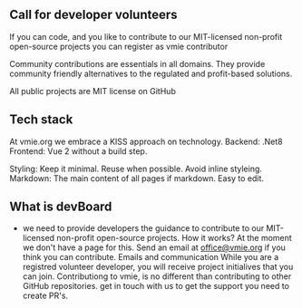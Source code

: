 ## Call for developer volunteers

If you can code, and you like to contribute to our MIT-licensed non-profit open-source projects you can register as vmie contributor

Community contributions are essentials in all domains.
They provide community friendly alternatives to the regulated and profit-based solutions.

All public projects are MIT license on GitHub

## Tech stack
At vmie.org we embrace a KISS approach on technology.
Backend: .Net8
Frontend: Vue 2 without a build step.

Styling: Keep it minimal. Reuse when possible. Avoid inline styleing.
Markdown: The main content of all pages if markdown. Easy to edit.

## What is devBoard
- we need to provide developers the guidance to contribute to our MIT-licensed non-profit open-source projects.
How it works?
At the moment we don't have a page for this. Send an email at office@vmie.org if you think you can contribute.
Emails and communication
While you are a registred volunteer developer, you will receive project initialives that you can join.
Contributiong to vmie, is no different than contributing to other GitHub repositories.
get in touch with us to get the support you need to create PR's.

